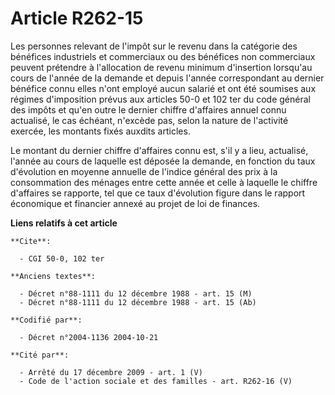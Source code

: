 # Article R262-15

Les personnes relevant de l'impôt sur le revenu dans la catégorie des bénéfices industriels et commerciaux ou des bénéfices
non commerciaux peuvent prétendre à l'allocation de revenu minimum d'insertion lorsqu'au cours de l'année de la demande et
depuis l'année correspondant au dernier bénéfice connu elles n'ont employé aucun salarié et ont été soumises aux régimes
d'imposition prévus aux articles 50-0 et 102 ter du code général des impôts et qu'en outre le dernier chiffre d'affaires
annuel connu actualisé, le cas échéant, n'excède pas, selon la nature de l'activité exercée, les montants fixés auxdits
articles.

Le montant du dernier chiffre d'affaires connu est, s'il y a lieu, actualisé, l'année au cours de laquelle est déposée la
demande, en fonction du taux d'évolution en moyenne annuelle de l'indice général des prix à la consommation des ménages entre
cette année et celle à laquelle le chiffre d'affaires se rapporte, tel que ce taux d'évolution figure dans le rapport
économique et financier annexé au projet de loi de finances.

**Liens relatifs à cet article**

	**Cite**:

	  - CGI 50-0, 102 ter

	**Anciens textes**:

	  - Décret n°88-1111 du 12 décembre 1988 - art. 15 (M)
	  - Décret n°88-1111 du 12 décembre 1988 - art. 15 (Ab)

	**Codifié par**:

	  - Décret n°2004-1136 2004-10-21

	**Cité par**:

	  - Arrêté du 17 décembre 2009 - art. 1 (V)
	  - Code de l'action sociale et des familles - art. R262-16 (V)
